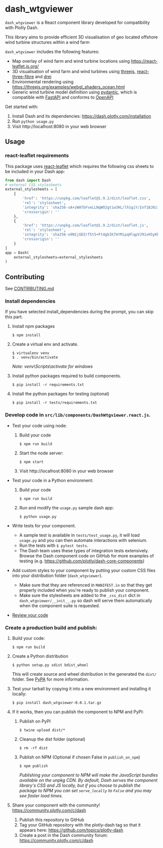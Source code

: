 # dash_wtgviewer

`dash_wtgviewer` is a React component library developed for compatibility with Plotly Dash.

This library aims to provide efficient 3D visualisation of geo located offshore wind turbine
structures within a wind farm 

`dash_wtgviewer` includes the following features:
- Map overlay of wind farm and wind turbine locations using https://react-leaflet.js.org/
- 3D visualisation of wind farm and wind turbines using [threejs](https://threejs.org), [react-three-fibre](https://docs.pmnd.rs/react-three-fiber/getting-started/introduction) and [drei](https://github.com/pmndrs/drei) 
- Environmental rendering using https://threejs.org/examples/webgl_shaders_ocean.html
- Generic wind turbine model definition using [pydantic](https://docs.pydantic.dev), which is compatible
with [FastAPI](https://fastapi.tiangolo.com) and conforms to [OpenAPI](https://www.openapis.org/)

Get started with:
1. Install Dash and its dependencies: https://dash.plotly.com/installation
2. Run `python usage.py`
3. Visit http://localhost:8080 in your web browser

## Usage

### react-leaflet requirements
This package uses [react-leaflet](https://react-leaflet.js.org/) which requires the following
css sheets to be included in your Dash app:

```python
from dash import Dash
# external CSS stylesheets
external_stylesheets = [
    {
        'href': 'https://unpkg.com/leaflet@1.9.2/dist/leaflet.css',
        'rel': 'stylesheet',
        'integrity': 'sha256-sA+zWATbFveLLNqWO2gtiw3HL/lh1giY/Inf1BJ0z14=',
        'crossorigin': ''
    },
    {
        'href': 'https://unpkg.com/leaflet@1.9.2/dist/leaflet.js',
        'rel': 'stylesheet',
        'integrity': 'sha256-o9N1jGDZrf5tS+Ft4gbIK7mYMipq9lqpVJ91xHSyKhg=',
        'crossorigin': ''
    }
]
app = Dash(
    external_stylesheets=external_stylesheets
)
```

## Contributing

See [CONTRIBUTING.md](./CONTRIBUTING.md)

### Install dependencies

If you have selected install_dependencies during the prompt, you can skip this part.

1. Install npm packages
    ```
    $ npm install
    ```
2. Create a virtual env and activate.
    ```
    $ virtualenv venv
    $ . venv/bin/activate
    ```
    _Note: venv\Scripts\activate for windows_

3. Install python packages required to build components.
    ```
    $ pip install -r requirements.txt
    ```
4. Install the python packages for testing (optional)
    ```
    $ pip install -r tests/requirements.txt
    ```

### Develop code in `src/lib/components/DashWtgviewer.react.js`.

- Test your code using node:
    1. Build your code
        ```
        $ npm run build
        ```
    2. Start the node server:
        ```
        $ npm start
        ```        
    3. Visit http://localhost:8080 in your web browser

- Test your code in a Python environment:
    1. Build your code
        ```
        $ npm run build
        ```
    2. Run and modify the `usage.py` sample dash app:
        ```
        $ python usage.py
        ```

- Write tests for your component.
    - A sample test is available in `tests/test_usage.py`, it will load `usage.py` and you can then automate interactions with selenium.
    - Run the tests with `$ pytest tests`.
    - The Dash team uses these types of integration tests extensively. Browse the Dash component code on GitHub for more examples of testing (e.g. https://github.com/plotly/dash-core-components)

- Add custom styles to your component by putting your custom CSS files into your distribution folder (`dash_wtgviewer`).
    - Make sure that they are referenced in `MANIFEST.in` so that they get properly included when you're ready to publish your component.
    - Make sure the stylesheets are added to the `_css_dist` dict in `dash_wtgviewer/__init__.py` so dash will serve them automatically when the component suite is requested.
    
- [Review your code](./review_checklist.md)

### Create a production build and publish:

1. Build your code:
    ```
    $ npm run build
    ```
2. Create a Python distribution
    ```
    $ python setup.py sdist bdist_wheel
    ```
    This will create source and wheel distribution in the generated the `dist/` folder.
    See [PyPA](https://packaging.python.org/guides/distributing-packages-using-setuptools/#packaging-your-project)
    for more information.

3. Test your tarball by copying it into a new environment and installing it locally:
    ```
    $ pip install dash_wtgviewer-0.0.1.tar.gz
    ```

4. If it works, then you can publish the component to NPM and PyPI:
    1. Publish on PyPI
        ```
        $ twine upload dist/*
        ```
    2. Cleanup the dist folder (optional)
        ```
        $ rm -rf dist
        ```
    3. Publish on NPM (Optional if chosen False in `publish_on_npm`)
        ```
        $ npm publish
        ```
        _Publishing your component to NPM will make the JavaScript bundles available on the unpkg CDN. By default, Dash serves the component library's CSS and JS locally, but if you choose to publish the package to NPM you can set `serve_locally` to `False` and you may see faster load times._

5. Share your component with the community! https://community.plotly.com/c/dash
    1. Publish this repository to GitHub
    2. Tag your GitHub repository with the plotly-dash tag so that it appears here: https://github.com/topics/plotly-dash
    3. Create a post in the Dash community forum: https://community.plotly.com/c/dash
